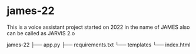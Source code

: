 # james-22
This is a voice assistant project started on 2022 in the name of JAMES also can be called as JARVIS 2.o

james-22
├── app.py
├── requirements.txt
└── templates
    └── index.html